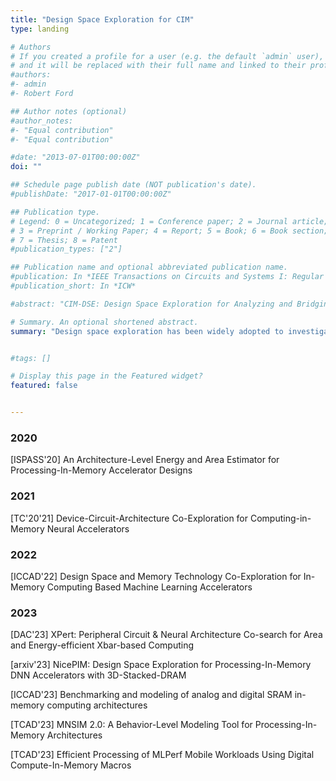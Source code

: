 ```yaml
---
title: "Design Space Exploration for CIM"
type: landing

# Authors
# If you created a profile for a user (e.g. the default `admin` user), write the username (folder name) here 
# and it will be replaced with their full name and linked to their profile.
#authors:
#- admin
#- Robert Ford

## Author notes (optional)
#author_notes:
#- "Equal contribution"
#- "Equal contribution"

#date: "2013-07-01T00:00:00Z"
doi: ""

## Schedule page publish date (NOT publication's date).
#publishDate: "2017-01-01T00:00:00Z"

## Publication type.
# Legend: 0 = Uncategorized; 1 = Conference paper; 2 = Journal article;
# 3 = Preprint / Working Paper; 4 = Report; 5 = Book; 6 = Book section;
# 7 = Thesis; 8 = Patent
#publication_types: ["2"]

## Publication name and optional abbreviated publication name.
#publication: In *IEEE Transactions on Circuits and Systems I: Regular Papers*
#publication_short: In *ICW*

#abstract: "CIM-DSE: Design Space Exploration for Analyzing and Bridging the Efficiency Gap between the Computing-in-Memory Macro and Accelerator (under review)"

# Summary. An optional shortened abstract.
summary: "Design space exploration has been widely adopted to investigating von-Neumman architectures. However, only a few works have attempted to explore the emerging CIM architectures."


#tags: []

# Display this page in the Featured widget?
featured: false


---
```


### 2020
[ISPASS'20] An Architecture-Level Energy and Area Estimator for Processing-In-Memory Accelerator Designs

### 2021
[TC'20'21] Device-Circuit-Architecture Co-Exploration for Computing-in-Memory Neural Accelerators

### 2022
[ICCAD'22] Design Space and Memory Technology Co-Exploration for In-Memory Computing Based Machine Learning Accelerators

### 2023
[DAC'23] XPert: Peripheral Circuit & Neural Architecture Co-search for Area and Energy-efficient Xbar-based Computing

[arxiv'23] NicePIM: Design Space Exploration for Processing-In-Memory DNN Accelerators with 3D-Stacked-DRAM

[ICCAD'23] Benchmarking and modeling of analog and digital SRAM in-memory computing architectures

[TCAD'23] MNSIM 2.0: A Behavior-Level Modeling Tool for Processing-In-Memory Architectures

[TCAD'23] Efficient Processing of MLPerf Mobile Workloads Using Digital Compute-In-Memory Macros